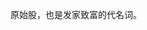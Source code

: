 <head>
<META NAME="Title" CONTENT="Meta 标签生成器">
<META NAME="Author" CONTENT="Json在线解析格式化工具 站长">
<META NAME="Subject" CONTENT="Meta 标签生成器">
<META NAME="Description" CONTENT="在线生成META标签的工具">
<META NAME="Keywords" CONTENT="Meta 标签生成器;工具">
<META NAME="Generator" CONTENT="Meta 标签生成器">
<META NAME="Language" CONTENT="zh-CN">
<META NAME="Expires" CONTENT="Wed, 27 Sep 2080 08:21:57 GMT">
<META NAME="Abstract" CONTENT="Meta 标签生成器">
<META NAME="Copyright" CONTENT="?Json在线解析格式化工具">
<META NAME="Designer" CONTENT="Json在线解析格式化工具">
<META NAME="Publisher" CONTENT="Json在线解析格式化工具">
<META NAME="Revisit-After" CONTENT="请在此输入标题，Meta 标签生成器 Days">
<META NAME="Distribution" CONTENT="Global">
<META NAME="Robots" CONTENT="No Follow">
</head>

原始股，也是发家致富的代名词。

